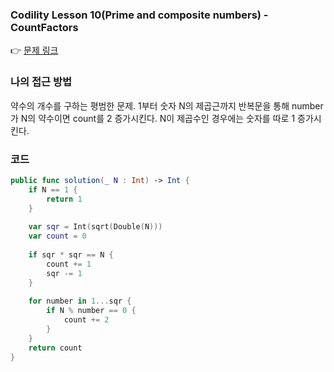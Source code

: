 ### Codility Lesson 10(Prime and composite numbers) - CountFactors
👉 [문제 링크](https://app.codility.com/programmers/lessons/10-prime_and_composite_numbers/count_factors/)

### 나의 접근 방법

약수의 개수를 구하는 평범한 문제.
1부터 숫자 N의 제곱근까지 반복문을 통해 number가 N의 약수이면 count를 2 증가시킨다. N이 제곱수인 경우에는 숫자를 따로 1 증가시킨다.

### 코드

```swift
public func solution(_ N : Int) -> Int {
    if N == 1 {
        return 1
    }
        
    var sqr = Int(sqrt(Double(N)))
    var count = 0
        
    if sqr * sqr == N {
        count += 1
        sqr -= 1
    }
        
    for number in 1...sqr {
        if N % number == 0 {
            count += 2
        }
    }
    return count
}
```
